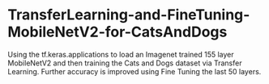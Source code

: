 # TransferLearning-and-FineTuning-MobileNetV2-for-CatsAndDogs
Using the tf.keras.applications to load an Imagenet trained 155 layer MobileNetV2 and then training the Cats and Dogs dataset via Transfer Learning. Further accuracy is improved using Fine Tuning the last 50 layers.
